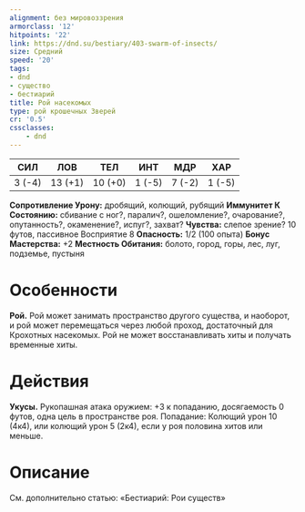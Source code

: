 ```yaml
---
alignment: без мировоззрения
armorclass: '12'
hitpoints: '22'
link: https://dnd.su/bestiary/403-swarm-of-insects/
size: Средний
speed: '20'
tags:
- dnd
- существо
- бестиарий
title: Рой насекомых
type: рой крошечных Зверей
cr: '0.5'
cssclasses:
    - dnd
---
```



| СИЛ | ЛОВ | ТЕЛ | ИНТ | МДР | ХАР |
|---|---|---|---|---|---|
| 3 (-4) | 13 (+1) | 10 (+0) | 1 (-5) | 7 (-2) | 1 (-5) |
**Сопротивление Урону:** дробящий, колющий, рубящий
**Иммунитет К Состоянию:** сбивание с ног?, паралич?, ошеломление?, очарование?, опутанность?, окаменение?, испуг?, захват?
**Чувства:** слепое зрение? 10 футов, пассивное Восприятие 8
**Опасность:** 1/2 (100 опыта)
**Бонус Мастерства:** +2
**Местность Обитания:** болото, город, горы, лес, луг, подземье, пустыня


# Особенности
**Рой.** Рой может занимать пространство другого существа, и наоборот, и рой может перемещаться через любой проход, достаточный для Крохотных насекомых. Рой не может восстанавливать хиты и получать временные хиты.


# Действия
**Укусы.** Рукопашная атака оружием: +3 к попаданию, досягаемость 0 футов, одна цель в пространстве роя. Попадание: Колющий урон 10 (4к4), или колющий урон 5 (2к4), если у роя половина хитов или меньше.


# Описание
См. дополнительно статью: «Бестиарий: Рои существ»